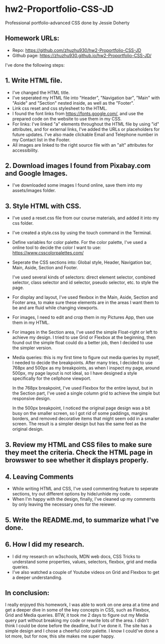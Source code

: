 # hw2-Proportfolio-CSS-JD

Professional portfolio-advanced CSS done by Jessie Doherty

## Homework URLs:

- Repo: https://github.com/zhuzhu930/hw2-Proportfolio-CSS-JD
- Github page: https://zhuzhu930.github.io/hw2-Proportfolio-CSS-JD/

I've done the following steps:

## 1. Write HTML file.

- I've changed the HTML title.
- I've seperated my HTML file into "Header", "Navigation bar", "Main" with "Aside" and "Section" nested inside, as well as the "Footer".
- Link css reset and css stylesheet to the HTML.
- I found the font links from https://fonts.google.com/, and use the prepared code on the website to use them in my CSS.
- For links: I've linked "a" elements throughout the HTML file by using "id" attributes, and for external links, I've added the URLs or placeholders for future updates. I've also made clickable Email and Telephone number in my Contact list in the Footer.
- All images are linked to the right source file with an "alt" attributes for accessibility.

## 2. Download images I found from Pixabay.com and Google Images.

- I've downloaded some images I found online, save them into my assets/images folder.

## 3. Style HTML with CSS.

- I've used a reset.css file from our course materials, and added it into my css folder.
- I've created a style.css by using the touch command in the Terminal.
- Define variables for color palette. For the color palette, I've used a online tool to decide the color I want to use:
  https://www.csscolorpalettes.com/
- Seperate the CSS sections into: Global style, Header, Navigation bar, Main, Aside, Section and Footer.

  I've used several kinds of selectors: direct element selector, combined selector, class selector and id selector, pseudo selector, etc. to style the page.

- For display and layout, I've used flexbox in the Main, Aside, Section and Footer area, to make sure these elements are in the areas I want them to be and are fluid while changing viewports.
- For images, I need to edit and crop them in my Pictures App, then use them in my HTML.
- For images in the Section area, I've used the simple Float-right or left to achieve my design. I tried to use Grid or Flexbox at the beginning, then found out the simple float could do a better job, then I decided to use the simpler version.
- Media queries: this is my first time to figure out media queries by myself, I needed to decide the breakpoints. After many tries, I decided to use 768px and 500px as my breakpoints, as when I inspect my page, around 500px, my page layout is not ideal, so I have designed a style specifically for the cellphone viewport.

  In the 768px breakpoint, I've used Flexbox for the entire layout, but in the Section part, I've used a single column grid to achieve the simple but responsive design.

  In the 500px breakpoint, I noticed the original page design was a bit busy on the smaller screen, so I got rid of some paddings, margins borders, and removed decorative items that might seem odd in a smaller screen. The result is a simpler design but has the same feel as the original design.

## 3. Review my HTML and CSS files to make sure they meet the criteria. Check the HTML page in browswer to see whether it displays properly.

## 4. Leaving Comments

- While writing HTML and CSS, I've used commenting feature to seperate sections, try out different options by hide/unhide my code.
- When I'm happy with the design, finally, I've cleaned up my comments by only leaving the necessary ones for the reiewer.

## 5. Write the README.md, to summarize what I've done.

## 6. How I did my research.

- I did my research on w3schools, MDN web docs, CSS Tricks to understand some properties, values, selectors, flexbox, grid and media queries.
- I've also watched a couple of Youtube videos on Grid and Flexbox to get a deeper understanding.

## In conclusion:

I really enjoyed this homework, I was able to work on one area at a time and get a deeper dive in some of the key concepts in CSS, such as Flexbox, Grid and Media queries. BTW, it took me 2 days to figure out my Media query part without breaking my code or rewrite lots of the area. I didn't think I could be done before the deadline, but I've done it. The site has a simple design and I chose a cheerful color palette. I know I could've done a lot more, but for now, this site makes me super happy.
